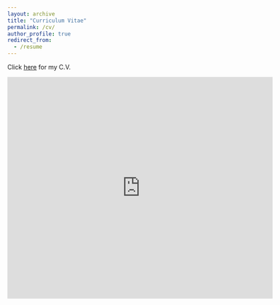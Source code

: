 ```yaml
---
layout: archive
title: "Curriculum Vitae"
permalink: /cv/
author_profile: true
redirect_from:
  - /resume
---
```

Click [here]( https://github.com/manfredinid/manfredinid.github.io/raw/master/files/Curriculum_Vitae.pdf) for my C.V.


<iframe src="https://docs.google.com/gview?url=https://github.com/manfredinid/manfredinid.github.io/raw/master/files/Curriculum_Vitae.pdf&embedded=true" 
style="width:600px; height:500px;" frameborder="0"></iframe>



